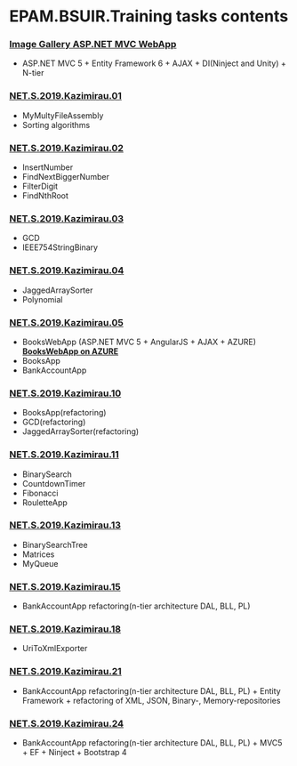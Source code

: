 # EPAM.BSUIR.Training tasks contents
### **[Image Gallery ASP.NET MVC WebApp](https://github.com/RyokoAzuno/EPAM.BSUIR.Training/tree/master/ImageGalleryApp)**</br>
* ASP.NET MVC 5 + Entity Framework 6 + AJAX + DI(Ninject and Unity) + N-tier
### **[NET.S.2019.Kazimirau.01](https://github.com/RyokoAzuno/EPAM.BSUIR.Training/tree/master/NET.S.2019.Kazimirau.01)**</br>
* MyMultyFileAssembly
* Sorting algorithms

### **[NET.S.2019.Kazimirau.02](https://github.com/RyokoAzuno/EPAM.BSUIR.Training/tree/master/NET.S.2019.Kazimirau.02)**</br>
* InsertNumber
* FindNextBiggerNumber
* FilterDigit
* FindNthRoot

### **[NET.S.2019.Kazimirau.03](https://github.com/RyokoAzuno/EPAM.BSUIR.Training/tree/master/NET.S.2019.Kazimirau.03)**</br>
* GCD
* IEEE754StringBinary

### **[NET.S.2019.Kazimirau.04](https://github.com/RyokoAzuno/EPAM.BSUIR.Training/tree/master/NET.S.2019.Kazimirau.04)**</br>
* JaggedArraySorter
* Polynomial

### **[NET.S.2019.Kazimirau.05](https://github.com/RyokoAzuno/EPAM.BSUIR.Training/tree/master/NET.S.2019.Kazimirau.05)**</br>
* BooksWebApp (ASP.NET MVC 5 + AngularJS + AJAX + AZURE) **[BooksWebApp on AZURE](https://bookapp2019.azurewebsites.net)**
* BooksApp
* BankAccountApp

### **[NET.S.2019.Kazimirau.10](https://github.com/RyokoAzuno/EPAM.BSUIR.Training/tree/master/NET.S.2019.Kazimirau.10)**</br>
* BooksApp(refactoring)
* GCD(refactoring)
* JaggedArraySorter(refactoring)

### **[NET.S.2019.Kazimirau.11](https://github.com/RyokoAzuno/EPAM.BSUIR.Training/tree/master/NET.S.2019.Kazimirau.11)**</br>
* BinarySearch
* CountdownTimer
* Fibonacci
* RouletteApp

### **[NET.S.2019.Kazimirau.13](https://github.com/RyokoAzuno/EPAM.BSUIR.Training/tree/master/NET.S.2019.Kazimirau.13)**</br>
* BinarySearchTree
* Matrices
* MyQueue

### **[NET.S.2019.Kazimirau.15](https://github.com/RyokoAzuno/EPAM.BSUIR.Training/tree/master/NET.S.2019.Kazimirau.15)**</br>
* BankAccountApp refactoring(n-tier architecture DAL, BLL, PL)

### **[NET.S.2019.Kazimirau.18](https://github.com/RyokoAzuno/EPAM.BSUIR.Training/tree/master/NET.S.2019.Kazimirau.18)**</br>
* UriToXmlExporter

### **[NET.S.2019.Kazimirau.21](https://github.com/RyokoAzuno/EPAM.BSUIR.Training/tree/master/NET.S.2019.Kazimirau.21)**</br>
* BankAccountApp refactoring(n-tier architecture DAL, BLL, PL) + Entity Framework + refactoring of XML, JSON, Binary-, Memory-repositories

### **[NET.S.2019.Kazimirau.24](https://github.com/RyokoAzuno/EPAM.BSUIR.Training/tree/master/NET.S.2019.Kazimirau.24)**</br>
* BankAccountApp refactoring(n-tier architecture DAL, BLL, PL) + MVC5 + EF + Ninject + Bootstrap 4
